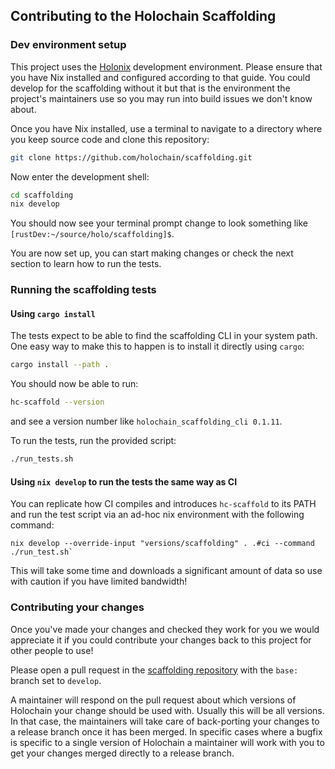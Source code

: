 ## Contributing to the Holochain Scaffolding

### Dev environment setup

This project uses the [Holonix](https://developer.holochain.org/get-started/install-advanced/) development environment. Please ensure that you have Nix installed and configured according to that guide. You could develop for the scaffolding without it but that is the environment the project's maintainers use so you may run into build issues we don't know about.

Once you have Nix installed, use a terminal to navigate to a directory where you keep source code and clone this repository:

```bash
git clone https://github.com/holochain/scaffolding.git
```

Now enter the development shell:

```bash
cd scaffolding
nix develop
```

You should now see your terminal prompt change to look something like `[rustDev:~/source/holo/scaffolding]$`.

You are now set up, you can start making changes or check the next section to learn how to run the tests.

### Running the scaffolding tests

#### Using `cargo install`
The tests expect to be able to find the scaffolding CLI in your system path. One easy way to make this to happen is to install it directly using `cargo`:

```bash
cargo install --path .
```

You should now be able to run:

```bash
hc-scaffold --version
```

and see a version number like `holochain_scaffolding_cli 0.1.11`.

To run the tests, run the provided script:

```bash
./run_tests.sh
```

#### Using `nix develop` to run the tests the same way as CI

You can replicate how CI compiles and introduces `hc-scaffold` to its PATH and run the test script via an ad-hoc nix environment with the following command:

```
nix develop --override-input "versions/scaffolding" . .#ci --command ./run_test.sh`
```
This will take some time and downloads a significant amount of data so use with caution if you have limited bandwidth!

### Contributing your changes

Once you've made your changes and checked they work for you we would appreciate it if you could contribute your changes back to this project for other people to use!

Please open a pull request in the [scaffolding repository](https://github.com/holochain/scaffolding/compare) with the `base:` branch set to `develop`.

A maintainer will respond on the pull request about which versions of Holochain your change should be used with. Usually this will be all versions. In that case, the maintainers will take care of back-porting your changes to a release branch once it has been merged. In specific cases where a bugfix is specific to a single version of Holochain a maintainer will work with you to get your changes merged directly to a release branch.
